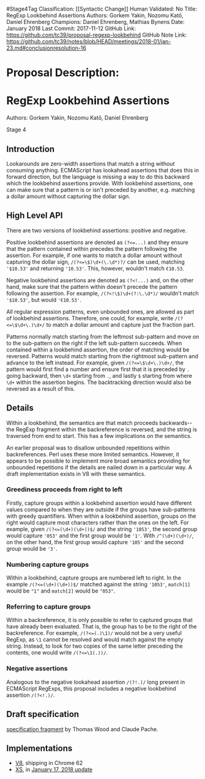 #Stage4Tag
Classification: [[Syntactic Change]]
Human Validated: No
Title: RegExp Lookbehind Assertions
Authors: Gorkem Yakin, Nozomu Katō, Daniel Ehrenberg
Champions: Daniel Ehrenberg, Mathias Bynens
Date: January 2018
Last Commit: 2017-11-12
GitHub Link: https://github.com/tc39/proposal-regexp-lookbehind
GitHub Note Link: https://github.com/tc39/notes/blob/HEAD/meetings/2018-01/jan-23.md#conclusionresolution-16

# Proposal Description:
# RegExp Lookbehind Assertions

Authors: Gorkem Yakin, Nozomu Katō, Daniel Ehrenberg

Stage 4

## Introduction

Lookarounds are zero-width assertions that match a string without consuming anything. ECMAScript has lookahead assertions that does this in forward direction, but the language is missing a way to do this backward which the lookbehind assertions provide. With lookbehind assertions, one can make sure that a pattern is or isn't preceded by another, e.g. matching a dollar amount without capturing the dollar sign.

## High Level API

There are two versions of lookbehind assertions: positive and negative.

Positive lookbehind assertions are denoted as `(?<=...)` and they ensure that the pattern contained within precedes the pattern following the assertion. For example, if one wants to match a dollar amount without capturing the dollar sign, `/(?<=\$)\d+(\.\d*)?/` can be used, matching `'$10.53'` and returning `'10.53'`. This, however, wouldn't match `€10.53`.

Negative lookbehind assertions are denoted as `(?<!...)` and, on the other hand, make sure that the pattern within doesn't precede the pattern following the assertion. For example, `/(?<!\$)\d+(?:\.\d*)/` wouldn't match `'$10.53'`, but would `'€10.53'`.

All regular expression patterns, even unbounded ones, are allowed as part of lookbehind assertions. Therefore, one could, for example, write `/(?<=\$\d+\.)\d+/` to match a dollar amount and capture just the fraction part.

Patterns normally match starting from the leftmost sub-pattern and move on to the sub-pattern on the right if the left sub-pattern succeeds. When contained within a lookbehind assertion, the order of matching would be reversed. Patterns would match starting from the rightmost sub-pattern and advance to the left instead. For example, given `/(?<=\$\d+\.)\d+/`, the pattern would first find a number and ensure first that it is preceded by `.` going backward, then `\d+` starting from `.`, and lastly `$` starting from where `\d+` within the assertion begins. The backtracking direction would also be reversed as a result of this.

## Details

Within a lookbehind, the semantics are that match proceeds backwards--the RegExp fragment within the backreference is reversed, and the string is traversed from end to start. This has a few implications on the semantics.

An earlier proposal was to disallow unbounded repetitions within backreferences. Perl uses these more limited semantics. However, it appears to be possible to implement more broad semantics providing for unbounded repetitions if the details are nailed down in a particular way. A draft implementation exists in V8 with these semantics.

### Greediness proceeds from right to left

Firstly, capture groups within a lookbehind assertion would have different values compared to when they are outside if the groups have sub-patterns with greedy quantifiers. When within a lookbehind assertion, groups on the right would capture most characters rather than the ones on the left. For example, given `/(?<=(\d+)(\d+))$/` and the string `'1053'`, the second group would capture `'053'` and the first group would be `'1'`. With `/^(\d+)(\d+)/`, on the other hand, the first group would capture `'105'` and the second group would be `'3'`.

### Numbering capture groups

Within a lookbehind, capture groups are numbered left to right. In the example `/(?<=(\d+)(\d+))$/` matched against the string `'1053'`, `match[1]` would be `"1"` and `match[2]` would be `"053"`.

### Referring to capture groups

Within a backreference, it is only possible to refer to captured groups that have already been evaluated. That is, the group has to be to the right of the backreference. For example, `/(?<=(.)\1)/` would not be a very useful RegExp, as `\1` cannot be resolved and would match against the empty string. Instead, to look for two copies of the same letter preceding the contents, one would write `/(?<=\1(.))/`.

### Negative assertions

Analogous to the negative lookahead assertion `/(?!.)/` long present in ECMAScript RegExps, this proposal includes a negative lookbehind assertion `/(?<!.)/`.

## Draft specification

[specification fragment](https://tc39.github.io/proposal-regexp-lookbehind/) by Thomas Wood and Claude Pache.

## Implementations

* [V8](https://bugs.chromium.org/p/v8/issues/detail?id=4545), shipping in Chrome 62
* [XS](https://github.com/Moddable-OpenSource/moddable/blob/public/xs/sources/xsre.c), in [January 17, 2018 update](http://blog.moddable.tech/blog/january-17-2017-big-update-to-moddable-sdk/)
